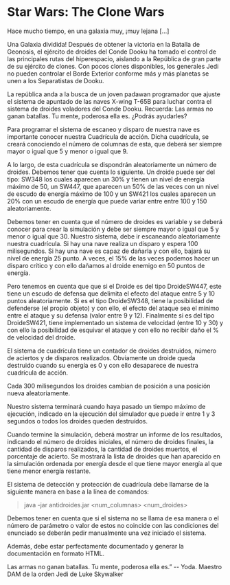 # Star Wars: The Clone Wars

Hace mucho tiempo, en una galaxia muy, ¡muy
lejana [...] 

Una Galaxia dividida! Después de obtener
la victoria en la Batalla de Geonosis, el ejército de
droides del Conde Dooku ha tomado el control de las
principales rutas del hiperespacio, aislando a la
República de gran parte de su ejército de clones.
Con pocos clones disponibles, los generales Jedi no
pueden controlar el Borde Exterior conforme más y
más planetas se unen a los Separatistas de Dooku.

La república anda a la busca de un joven padawan
programador que ajuste el sistema de apuntado de
las naves X-wing T-65B para luchar contra el sistema
de droides voladores del Conde Dooku. Recuerda: Las
armas no ganan batallas. Tu mente, poderosa ella es. ¿Podrás ayudarles?

Para programar el sistema de escaneo y disparo de nuestra nave es importante conocer
nuestra Cuadrícula de acción. Dicha cuadrícula, se creará conociendo el número de
columnas de esta, que deberá ser siempre mayor o igual que 5 y menor o igual que 9.

A lo largo, de esta cuadrícula se dispondrán aleatoriamente un número de droides. Debemos
tener que cuenta lo siguiente. Un droide puede ser del tipo: SW348 los cuales aparecen un
30% y tienen un nivel de energía máximo de 50, un SW447, que aparecen un 50% de las
veces con un nivel de escudo de energía máximo de 100 y un SW421 los cuales aparecen un
20% con un escudo de energía que puede variar entre entre 100 y 150 aleatoriamente.

Debemos tener en cuenta que el número de droides es variable y se deberá conocer para
crear la simulación y debe ser siempre mayor o igual que 5 y menor o igual que 30.
Nuestro sistema, debe ir escaneando aleatoriamente nuestra cuadrícula. Si hay una nave
realiza un disparo y espera 100 milisegundos. Si hay una nave es capaz de dañarla y con
ello, bajará su nivel de energía 25 punto. A veces, el 15% de las veces podemos hacer un
disparo crítico y con ello dañamos al droide enemigo en 50 puntos de energía.

Pero tenemos en cuenta que que si el Droide es del tipo  DroideSW447, este tiene un escudo de defensa que delimita el efecto del ataque entre 5 y 10 puntos aleatoriamente. Si es el tipo DroideSW348, tiene la posibilidad de defenderse (el propio objeto) y con ello, el efecto del ataque sea el mínimo entre el ataque y su defensa (valor entre 9 y 12). Finalmente si es del tipo DroideSW421, tiene implementado un sistema de velocidad (entre 10 y 30) y con ello la posibilidad de esquivar el ataque y con ello no recibir daño el % de velocidad del droide.


El sistema de cuadrícula tiene un contador de droides destruidos, número de aciertos y de
disparos realizados. Obviamente un droide queda destruido cuando su energía es 0 y con
ello desaparece de nuestra cuadrícula de acción.

Cada 300 milisegundos los droides cambian de posición a una posición nueva
aleatoriamente.

Nuestro sistema terminará cuando haya pasado un tiempo máximo de ejecución,
indicado en la ejecución del simulador que puede ir entre 1 y 3 segundos o todos los droides
queden destruídos.

Cuando termine la simulación, deberá mostrar un informe de los resultados, indicando el
número de droides iniciales, el número de droides finales, la cantidad de disparos
realizados, la cantidad de droides muertos, el porcentaje de acierto. Se mostrará la lista
de droides que han aparecido en la simulación ordenada por energía desde el que tiene
mayor energía al que tiene menor energía restante.

El sistema de detección y protección de cuadrícula debe llamarse de la siguiente manera en
base a la línea de comandos:
> java -jar antidroides.jar <num_columnas> <num_droides> <tiempo>

Debemos tener en cuenta que si el sistema no se llama de esa manera o el número de
parámetro o valor de estos no coincide con las condiciones del enunciado se deberán pedir
manualmente una vez iniciado el sistema.

Además, debe estar perfectamente documentado y generar la documentación en formato HTML.


Las armas no ganan batallas. Tu mente, poderosa ella es.”
-- Yoda. Maestro DAM de la orden Jedi de Luke Skywalker